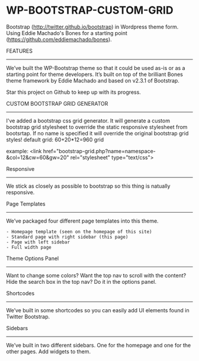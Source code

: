 WP-BOOTSTRAP-CUSTOM-GRID
===================

Bootstrap (http://twitter.github.io/bootstrap) in Wordpress theme form. Using Eddie Machado's Bones for a starting point (https://github.com/eddiemachado/bones). 

FEATURES
________

We’ve built the WP-Bootstrap theme so that it could be used as-is or as a starting point for theme developers. It’s built on top of the brilliant Bones theme framework by Eddie Machado and based on v2.3.1 of Bootstrap.

Star this project on Github to keep up with its progress.

CUSTOM BOOTSTRAP GRID GENERATOR
__________
I've added a bootstrap css grid generator. It will generate a custom bootstrap grid stylesheet to override the static responsive stylesheet from bootsrtap. If no name is specified it will override the original bootstrap grid styles!
default grid: 60+20*12=960 grid

example: &lt;link href=&quot;bootstrap-grid.php?name=namespace-&amp;col=12&amp;cw=60&amp;gw=20&quot; rel=&quot;stylesheet&quot; type=&quot;text/css&quot;&gt;


Responsive
__________

We stick as closely as possible to bootstrap so this thing is natually responsive. 

Page Templates
______________

We’ve packaged four different page templates into this theme.

    - Homepage template (seen on the homepage of this site)
    - Standard page with right sidebar (this page)
    - Page with left sidebar
    - Full width page

Theme Options Panel
___________________

Want to change some colors? Want the top nav to scroll with the content? Hide the search box in the top nav? Do it in the options panel.

Shortcodes
__________

We’ve built in some shortcodes so you can easily add UI elements found in Twitter Bootstrap.

Sidebars
________

We’ve built in two different sidebars. One for the homepage and one for the other pages. Add widgets to them.
